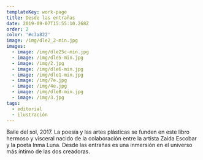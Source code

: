 ```yaml
---
templateKey: work-page
title: Desde las entrañas
date: 2019-09-07T15:55:10.268Z
order: 2
color: '#c3a822'
image: /img/dle2_2-min.jpg
images:
  - image: /img/dle25c-min.jpg
  - image: /img/dle5-min.jpg
  - image: /img/2.jpg
  - image: /img/dle6-min.jpg
  - image: /img/dle1-min.jpg
  - image: /img/7e.jpg
  - image: /img/4e.jpg
  - image: /img/dle8-min.jpg
  - image: /img/3.jpg
tags:
  - editorial
  - ilustración
---
```

Baile del sol, 2017. La poesía y las artes plásticas se funden en este libro hermoso y visceral nacido de la colaboración entre la artista Zaida Escobar y la poeta Inma Luna. Desde las entrañas es una inmersión en el universo más íntimo de las dos creadoras.
